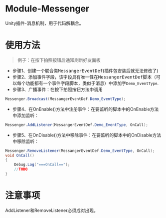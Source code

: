 # Module-Messenger
Unity插件-消息机制，用于代码解耦合。

# 使用方法

> 例子：在按下拍照按钮后通知刷新好友面板
- 步骤1、创建一个联合类<kbd>MessangerEventDef</kbd>(插件包安装后就无法修改了)
- 步骤2、添加事件字段，该字段具有唯一性在<kbd>MessangerEventDef</kbd>脚本（可以每个功能都有一个事件字段脚本，类似于消息）中添加字```Demo_EventType```.
- 步骤3、广播事件：在按下拍照按钮方法中调用
```csharp
Messenger.Broadcast(MessangerEventDef.Demo_EventType);
```
- 步骤4、在OnEnable()方法中注册事件：在要监听的脚本中的OnEnable方法中添加监听：
```csharp
Messenger.AddListener(MessangerEventDef.Demo_EventType, OnCall);
```
- 步骤5、在OnDisable()方法中移除事件：在要监听的脚本中的OnDisable方法中移除监听：
```csharp
Messenger.RemoveListener(MessangerEventDef.Demo_EventType, OnCall);
void OnCall()
{
	Debug.Log("===OnCall==");
	//TODO
}
```
# 注意事项
AddListener和RemoveListener必须成对出现。
